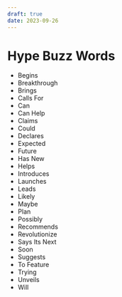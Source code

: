 ```yaml
---
draft: true 
date: 2023-09-26
---
```


# Hype Buzz Words

- Begins
- Breakthrough 
- Brings 
- Calls For
- Can
- Can Help
- Claims 
- Could 
- Declares
- Expected 
- Future 
- Has New
- Helps
- Introduces
- Launches 
- Leads
- Likely 
- Maybe
- Plan
- Possibly
- Recommends
- Revolutionize 
- Says Its Next
- Soon
- Suggests
- To Feature
- Trying 
- Unveils
- Will
